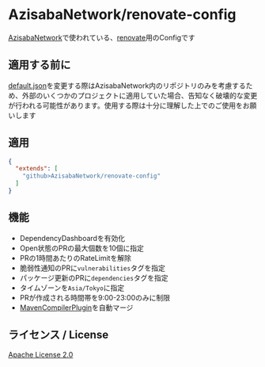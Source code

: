 # AzisabaNetwork/renovate-config
[AzisabaNetwork](https://github.com/AzisabaNetwork)で使われている、[renovate](https://github.com/renovatebot/renovate)用のConfigです

## 適用する前に
[default.json](default.json)を変更する際はAzisabaNetwork内のリポジトリのみを考慮するため、外部のいくつかのプロジェクトに適用していた場合、告知なく破壊的な変更が行われる可能性があります。使用する際は十分に理解した上でのご使用をお願いします
## 適用
```json:renovate.json
{
  "extends": [
    "github>AzisabaNetwork/renovate-config"
  ]
}
```

## 機能
* DependencyDashboardを有効化
* Open状態のPRの最大個数を10個に指定
* PRの1時間あたりのRateLimitを解除
* 脆弱性通知のPRに`vulnerabilities`タグを指定
* パッケージ更新のPRに`dependencies`タグを指定
* タイムゾーンを`Asia/Tokyo`に指定
* PRが作成される時間帯を9:00-23:00のみに制限
* [MavenCompilerPlugin](https://maven.apache.org/plugins/maven-compiler-plugin/)を自動マージ

## ライセンス / License
[Apache License 2.0](LICENSE)
